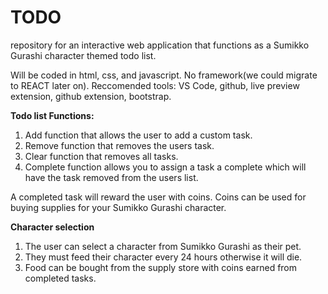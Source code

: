 # TODO
repository for an interactive web application that functions as a Sumikko Gurashi character themed todo list.

Will be coded in html, css, and javascript. No framework(we could migrate to REACT later on). 
Reccomended tools: VS Code, github, live preview extension, github extension, bootstrap. 

**Todo list Functions:**
1. Add function that allows the user to add a custom task.
2. Remove function that removes the users task.
3. Clear function that removes all tasks.
4. Complete function allows you to assign a task a complete which will have the task removed from the users list.

A completed task will reward the user with coins. Coins can be used for buying supplies for your Sumikko Gurashi character.

**Character selection**
1. The user can select a character from Sumikko Gurashi as their pet.
2. They must feed their character every 24 hours otherwise it will die.
3. Food can be bought from the supply store with coins earned from completed tasks. 
